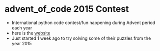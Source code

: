# advent_of_code 2015 Contest
- International python code contest/fun happening during Advent period each year
- here is the [website ](https://adventofcode.com/2015)
- Just started 1 week ago to try solving some of their puzzles from the year 2015

